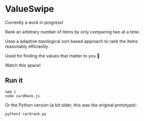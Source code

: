 # ValueSwipe

Currently a work in progress!

Rank an arbitrary number of items by only comparing two at a time.

Uses a adaptive topological sort based approach to rank the items reasonably efficiently.

Used for finding the values that matter to you 🍃

Watch this space!

## Run it

```
npm i
node cardRank.js
```

Or the Python version (a bit older, this was the original prototype):

```
python3 cardrank.py
```
